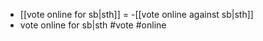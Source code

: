 - [[vote online for sb|sth]] = -[[vote online against sb|sth]]
- vote online for sb|sth #vote #online